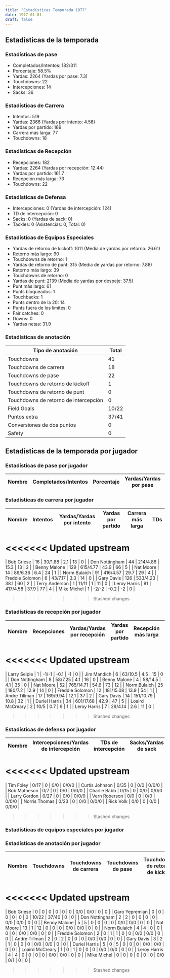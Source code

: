 ```yaml
---
title: "Estadísticas Temporada 1977"
date: 1977-01-01
draft: false
---
```


## Estadísticas de la temporada
### Estadísticas de pase
* Completados/Intentos: 182/311
* Porcentaje: 58.5%
* Yardas: 2264 (Yardas por pase: 7.3)
* Touchdowns: 22
* Intercepciones: 14
* Sacks: 36

### Estadísticas de Carrera
* Intentos: 519
* Yardas: 2366 (Yardas por intento: 4.56)
* Yardas por partido: 169
* Carrera más larga: 77
* Touchdowns: 18

### Estadísticas de Recepción
* Recepciones: 182
* Yardas: 2264 (Yardas por recepción: 12.44)
* Yardas por partido: 161.7
* Recepción más larga: 73
* Touchdowns: 22

### Estadísticas de Defensa
* Intercepciones: 0 (Yardas de intercepción: 124)
* TD de intercepción: 0
* Sacks: 0 (Yardas de sack: 0)
* Tackles: 0 (Asistencias: 0, Total: 0)

### Estadísticas de Equipos Especiales
* Yardas de retorno de kickoff: 1011 (Media de yardas por retorno: 26.61)
* Retorno más largo: 90
* Touchdowns de retorno: 1
* Yardas de retorno de punt: 315 (Media de yardas por retorno: 7.88)
* Retorno más largo: 39
* Touchdowns de retorno: 0
* Yardas de punt: 2139 (Media de yardas por despeje: 37.5)
* Punt más largo: 61
* Punts bloqueados: 1
* Touchbacks: 1
* Punts dentro de la 20: 14
* Punts fuera de los límites: 0
* Fair catches: 0
* Downs: 0
* Yardas netas: 31.9

### Estadísticas de anotación
| Tipo de anotación | Total |
|-------------------|-------|
| Touchdowns | 41 |
| Touchdowns de carrera | 18 |
| Touchdowns de pase | 22 |
| Touchdowns de retorno de kickoff | 1 |
| Touchdowns de retorno de punt | 0 |
| Touchdowns de retorno de intercepción | 0 |
| Field Goals | 10/22 |
| Puntos extra | 37/41 |
| Conversiones de dos puntos | 0 |
| Safety | 0 |

## Estadísticas de la temporada por jugador
### Estadísticas de pase por jugador
| Nombre | Completados/Intentos | Porcentaje | Yardas/Yardas por pase | TDs | Intercepciones | Sacks |
|--------|----------------------|------------|------------------------|-----|----------------|-------|


### Estadísticas de carrera por jugador
| Nombre | Intentos | Yardas/Yardas por intento | Yardas por partido | Carrera más larga | TDs |
|--------|----------|--------------------------|--------------------|-------------------|-----|
<<<<<<< Updated upstream
=======
| Bob Griese | 16 | 30/1.88 | 2.1 | 13 | 0 |
| Don Nottingham | 44 | 214/4.86 | 15.3 | 13 | 2 |
| Benny Malone | 129 | 615/4.77 | 43.9 | 66 | 5 |
| Nat Moore | 14 | 89/6.36 | 6.4 | 24 | 1 |
| Norm Bulaich | 91 | 416/4.57 | 29.7 | 29 | 4 |
| Freddie Solomon | 6 | 43/7.17 | 3.3 | 14 | 0 |
| Gary Davis | 126 | 533/4.23 | 38.1 | 60 | 2 |
| Terry Anderson | 1 | 11/11 | 1 | 11 | 0 |
| Leroy Harris | 91 | 417/4.58 | 37.9 | 77 | 4 |
| Mike Michel | 1 | -2/-2 | -0.2 | -2 | 0 |
>>>>>>> Stashed changes


### Estadísticas de recepción por jugador
| Nombre | Recepciones | Yardas/Yardas por recepción | Yardas por partido | Recepción más larga | TDs |
|--------|-------------|----------------------------|--------------------|---------------------|-----|
<<<<<<< Updated upstream
=======
| Larry Seiple | 1 | -1/-1 | -0.1 | -1 | 0 |
| Jim Mandich | 6 | 63/10.5 | 4.5 | 15 | 0 |
| Don Nottingham | 8 | 58/7.25 | 4.1 | 16 | 0 |
| Benny Malone | 4 | 58/14.5 | 4.1 | 35 | 0 |
| Nat Moore | 52 | 765/14.71 | 54.6 | 73 | 12 |
| Norm Bulaich | 25 | 180/7.2 | 12.9 | 14 | 0 |
| Freddie Solomon | 12 | 181/15.08 | 13.9 | 54 | 1 |
| Andre Tillman | 17 | 169/9.94 | 12.1 | 37 | 2 |
| Gary Davis | 14 | 151/10.79 | 10.8 | 32 | 1 |
| Duriel Harris | 34 | 601/17.68 | 42.9 | 47 | 5 |
| Loaird McCreary | 2 | 10/5 | 0.7 | 9 | 1 |
| Leroy Harris | 7 | 29/4.14 | 2.6 | 11 | 0 |
>>>>>>> Stashed changes


### Estadísticas de defensa por jugador
| Nombre | Intercepciones/Yardas de intercepción | TDs de intercepción | Sacks/Yardas de sack | Tackles/Asistencias/Total |
|--------|--------------------------------------|---------------------|-----------------------|--------------------------|
<<<<<<< Updated upstream
=======
| Tim Foley | 0/17 | 0 | 0/0 | 0/0/0 |
| Curtis Johnson | 0/35 | 0 | 0/0 | 0/0/0 |
| Bob Matheson | 0/7 | 0 | 0/0 | 0/0/0 |
| Charlie Babb | 0/15 | 0 | 0/0 | 0/0/0 |
| Larry Gordon | 0/27 | 0 | 0/0 | 0/0/0 |
| Vern Roberson | 0/0 | 0 | 0/0 | 0/0/0 |
| Norris Thomas | 0/23 | 0 | 0/0 | 0/0/0 |
| Rick Volk | 0/0 | 0 | 0/0 | 0/0/0 |
>>>>>>> Stashed changes


### Estadísticas de equipos especiales por jugador
<!-- Puedes agregar aquí tablas para KickoffReturn, PuntReturn, Punting, Kicking si lo necesitas -->

### Estadísticas de anotación por jugador
| Nombre | Touchdowns | Touchdowns de carrera | Touchdowns de pase | Touchdowns de retorno de kickoff | Touchdowns de retorno de punt | Touchdowns de retorno de intercepción | Field Goals | Puntos extra | Conversiones de dos puntos | Safety |
|--------|------------|----------------|---------------------|----------------------------------|-------------------------------|----------------------------------|------------|--------------|--------------------------|--------|
<<<<<<< Updated upstream
=======
| Bob Griese | 0 | 0 | 0 | 0 | 0 | 0 | 0/0 | 0/0 | 0 | 0 |
| Garo Yepremian | 0 | 0 | 0 | 0 | 0 | 0 | 10/22 | 37/40 | 0 | 0 |
| Don Nottingham | 2 | 2 | 0 | 0 | 0 | 0 | 0/0 | 0/0 | 0 | 0 |
| Benny Malone | 5 | 5 | 0 | 0 | 0 | 0 | 0/0 | 0/0 | 0 | 0 |
| Nat Moore | 13 | 1 | 12 | 0 | 0 | 0 | 0/0 | 0/0 | 0 | 0 |
| Norm Bulaich | 4 | 4 | 0 | 0 | 0 | 0 | 0/0 | 0/0 | 0 | 0 |
| Freddie Solomon | 2 | 0 | 1 | 1 | 0 | 0 | 0/0 | 0/0 | 0 | 0 |
| Andre Tillman | 2 | 0 | 2 | 0 | 0 | 0 | 0/0 | 0/0 | 0 | 0 |
| Gary Davis | 3 | 2 | 1 | 0 | 0 | 0 | 0/0 | 0/0 | 0 | 0 |
| Duriel Harris | 5 | 0 | 5 | 0 | 0 | 0 | 0/0 | 0/0 | 0 | 0 |
| Loaird McCreary | 1 | 0 | 1 | 0 | 0 | 0 | 0/0 | 0/0 | 0 | 0 |
| Leroy Harris | 4 | 4 | 0 | 0 | 0 | 0 | 0/0 | 0/0 | 0 | 0 |
| Mike Michel | 0 | 0 | 0 | 0 | 0 | 0 | 0/0 | 0/1 | 0 | 0 |
>>>>>>> Stashed changes

